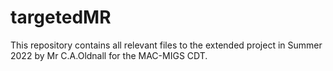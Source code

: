 # targetedMR
This repository contains all relevant files to the extended project in Summer 2022 by Mr C.A.Oldnall for the MAC-MIGS CDT.
